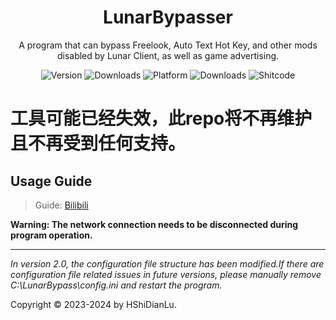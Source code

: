 <h1 align="center">
  LunarBypasser
</h1>
<p align="center">
  A program that can bypass Freelook, Auto Text Hot Key, and other mods disabled by Lunar Client, as well as game advertising.
</p>

<p align="center">
  <a style="text-decoration:none">
    <img src="https://img.shields.io/github/v/tag/HShiDianLu/LunarBypasser?label=Version&color=vue" alt="Version"/>
  </a>

  <a style="text-decoration:none">
    <img src="https://img.shields.io/github/downloads/HShiDianLu/LunarBypasser/total?label=Downloads&color=vue" alt="Downloads"/>
  </a>
  
  <a style="text-decoration:none">
    <img src="https://img.shields.io/badge/Platform-Windows-Vue" alt="Platform">
  </a>
  
  <a style="text-decoration:none">
    <img src="https://img.shields.io/badge/Lisence-MIT-Vue" alt="Downloads"/>
  </a>

  <a style="text-decoration:none">
    <img src="https://img.shields.io/badge/Language-Python-blue" alt="Shitcode"/>
  </a>
</p>

# 工具可能已经失效，此repo将不再维护且不再受到任何支持。

## Usage Guide
> Guide: [Bilibili](https://www.bilibili.com/video/BV1JG411D7ui)

**Warning: The network connection needs to be disconnected during program operation.**

---
*In version 2.0, the configuration file structure has been modified.If there are configuration file related issues in future versions, please manually remove C:\LunarBypass\config.ini and restart the program.*

Copyright © 2023-2024 by HShiDianLu.
